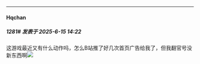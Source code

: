 ﻿
*****

####  Hqchan  
##### 1281#       发表于 2025-6-15 14:22

这游戏最近又有什么动作吗，怎么B站推了好几次首页广告给我了，但我翻官号没新东西啊<img src="https://static.stage1st.com/image/smiley/face2017/003.png" referrerpolicy="no-referrer">

